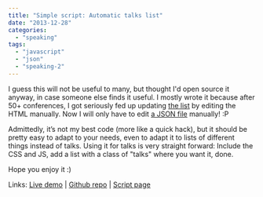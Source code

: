 ```yaml
---
title: "Simple script: Automatic talks list"
date: "2013-12-28"
categories: 
  - "speaking"
tags: 
  - "javascript"
  - "json"
  - "speaking-2"
---
```


I guess this will not be useful to many, but thought I'd open source it anyway, in case someone else finds it useful. I mostly wrote it because after 50+ conferences, I got seriously fed up updating [the list](http://lea.verou.me/speaking) by editing the HTML manually. Now I will only have to edit [a JSON file](http://leaverou.github.io/talks/talks.json) manually! :P

Admittedly, it’s not my best code (more like a quick hack), but it should be pretty easy to adapt to your needs, even to adapt it to lists of different things instead of talks. Using it for talks is very straight forward: Include the CSS and JS, add a list with a class of "talks" where you want it, done.

Hope you enjoy it :)

Links: [Live demo](http://lea.verou.me/speaking/) | [Github repo](https://github.com/LeaVerou/talks) | [Script page](http://leaverou.github.io/talks/)
